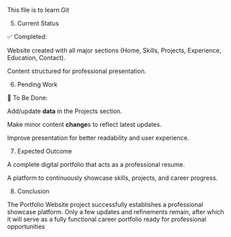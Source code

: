 This file is to learn Git

5. Current Status

✅ Completed:

Website created with all major sections (Home, Skills, Projects, Experience, Education, Contact).

Content structured for professional presentation.

6. Pending Work

🔧 To Be Done:

Add/update **data** in the Projects section.

Make minor content **change**s to reflect latest updates.

Improve presentation for better readability and user experience.

7. Expected Outcome

A complete digital portfolio that acts as a professional resume.

A platform to continuously showcase skills, projects, and career progress.

8. Conclusion

The Portfolio Website project successfully establishes a professional showcase platform.
Only a few updates and refinements remain, after which it will serve as a fully functional career portfolio ready for professional opportunities

